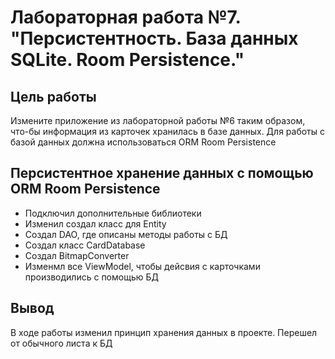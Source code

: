 # Лабораторная работа №7. "Персистентность. База данных SQLite. Room Persistence."

## Цель работы
Измените приложение из лабораторной работы №6 таким образом, что-бы информация
из карточек хранилась в базе данных. Для работы с базой данных должна использоваться ORM Room Persistence
## Персистентное хранение данных с помощью ORM Room Persistence
- Подключил дополнительные библиотеки
- Изменил создал класс для Entity
- Cоздал DAO, где описаны методы работы с БД
- Создал класс CardDatabase
- Создал BitmapConverter
- Изменмл все ViewModel, чтобы дейсвия с карточками производились с помощью БД
## Вывод
В ходе работы изменил принцип хранения данных в проекте. Перешел от обычного листа к БД